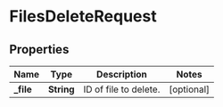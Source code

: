 

# FilesDeleteRequest


## Properties

| Name | Type | Description | Notes |
|------------ | ------------- | ------------- | -------------|
|**_file** | **String** | ID of file to delete. |  [optional] |



